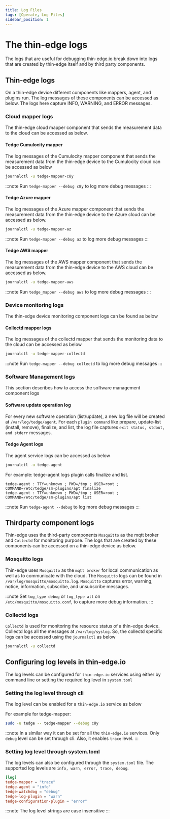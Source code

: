 ```yaml
---
title: Log Files
tags: [Operate, Log Files]
sidebar_position: 1
---
```


# The thin-edge logs
The logs that are useful for debugging thin-edge.io break down into logs that are created by thin-edge itself and by third party components.

## Thin-edge logs
On a thin-edge device different components like mappers, agent, and plugins run. The log messages of these components can be accessed as below.
The logs here capture INFO, WARNING, and ERROR messages.

### Cloud mapper logs
The thin-edge cloud mapper component that sends the measurement data to the cloud can be accessed as below.

#### Tedge Cumulocity mapper
The log messages of the Cumulocity mapper component that sends the measurement data from the thin-edge device to the Cumulocity
cloud can be accessed as below

```sh
journalctl -u tedge-mapper-c8y
```

:::note
Run `tedge-mapper --debug c8y` to log more debug messages
:::

#### Tedge Azure mapper
The log messages of the Azure mapper component that sends the measurement data from the thin-edge device to the Azure
cloud can be accessed as below.

```sh
journalctl -u tedge-mapper-az
```

:::note
Run `tedge-mapper --debug az` to log more debug messages
:::

#### Tedge AWS mapper
The log messages of the AWS mapper component that sends the measurement data from the thin-edge device to the AWS
cloud can be accessed as below.

```sh
journalctl -u tedge-mapper-aws
```

:::note
Run `tedge_mapper --debug aws` to log more debug messages
:::

### Device monitoring logs
The thin-edge device monitoring component logs can be found as below

#### Collectd mapper logs
The log messages of the collectd mapper that sends the monitoring data to the cloud can be accessed as below

```sh
journalctl -u tedge-mapper-collectd
```

:::note
Run `tedge-mapper --debug collectd` to log more debug messages
:::

### Software Management logs
This section describes how to access the software management component logs

#### Software update operation log
For every new software operation (list/update), a new log file will be created at `/var/log/tedge/agent`.
For each `plugin command` like prepare, update-list (install, remove), finalize, and list,
the log file captures `exit status, stdout, and stderr` messages.

#### Tedge Agent logs
The agent service logs can be accessed as below

```sh
journalctl -u tedge-agent
```

For example: tedge-agent logs plugin calls finalize and list.

```log title="Logs"
tedge-agent : TTY=unknown ; PWD=/tmp ; USER=root ; COMMAND=/etc/tedge/sm-plugins/apt finalize
tedge-agent : TTY=unknown ; PWD=/tmp ; USER=root ; COMMAND=/etc/tedge/sm-plugins/apt list
```

:::note
Run `tedge-agent --debug` to log more debug messages
:::

## Thirdparty component logs
Thin-edge uses the third-party components `Mosquitto` as the mqtt broker and `Collectd` for monitoring purpose.
The logs that are created by these components can be accessed on a thin-edge device as below.

### Mosquitto logs
Thin-edge uses `Mosquitto` as the `mqtt broker` for local communication as well as to communicate with the cloud.
The `Mosquitto` logs can be found in `/var/log/mosquitto/mosquitto.log`.
`Mosquitto` captures error, warning, notice, information, subscribe, and unsubscribe messages.

:::note
Set `log_type debug` or `log_type all` on `/etc/mosquitto/mosquitto.conf`, to capture more debug information.
:::

### Collectd logs
`Collectd` is used for monitoring the resource status of a thin-edge device.
Collectd logs all the messages at `/var/log/syslog`.
So, the collectd specific logs can be accessed using the `journalctl` as below

```sh
journalctl -u collectd
```

## Configuring log levels in thin-edge.io

The log levels can be configured for `thin-edge.io` services using either by command line or setting the required log
level in `system.toml`

### Setting the log level through cli

The log level can be enabled for a `thin-edge.io` service as below

For example for tedge-mapper:

```sh
sudo -u tedge -- tedge-mapper --debug c8y
```

:::note
In a similar way it can be set for all the `thin-edge.io` services.
Only `debug` level can be set through cli. Also, it enables `trace` level.
:::

### Setting log level through system.toml
The log levels can also be configured through the `system.toml` file.
The supported log levels are `info, warn, error, trace, debug`.

```toml title="file: /etc/tedge/system.toml"
[log]
tedge-mapper = "trace"
tedge-agent = "info"
tedge-watchdog = "debug"
tedge-log-plugin = "warn"
tedge-configuration-plugin = "error"
```

:::note
The log level strings are case insensitive
:::
